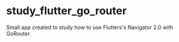 # study_flutter_go_router
Small app created to study how to use Flutters's Navigator 2.0 with GoRouter.
